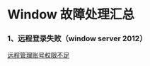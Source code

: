 # Window 故障处理汇总

### 1、远程登录失败（window server 2012）
[远程管理账号权限不足](https://github.com/Yuani/ops/blob/master/Window/remote_login_failed.md)
